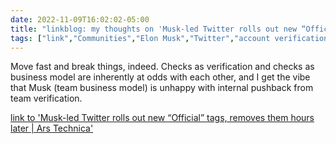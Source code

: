 ---date: 2022-11-09T16:02:02-05:00title: "linkblog: my thoughts on 'Musk-led Twitter rolls out new “Official” tags, removes them hours later | Ars Technica'"tags: ["link","Communities","Elon Musk","Twitter","account verification"]---Move fast and break things, indeed. Checks as verification and checks as business model are inherently at odds with each other, and I get the vibe that Musk (team business model) is unhappy with internal pushback from team verification. [link to 'Musk-led Twitter rolls out new “Official” tags, removes them hours later | Ars Technica'](https://arstechnica.com/tech-policy/2022/11/musk-led-twitter-rolls-out-new-official-tags-removes-them-hours-later/)